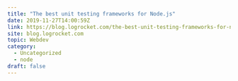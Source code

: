 ```yaml
---
title: "The best unit testing frameworks for Node.js"
date: 2019-11-27T14:00:59Z
link: https://blog.logrocket.com/the-best-unit-testing-frameworks-for-node-js/?utm_medium=RSS&utm_source=hune
site: blog.logrocket.com
topic: Webdev
category:
  - Uncategorized
  - node
draft: false
---
```

